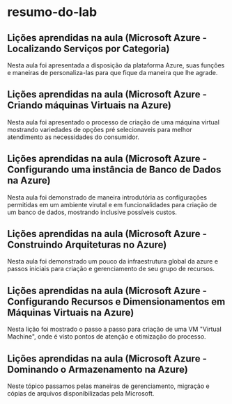 # resumo-do-lab
## Lições aprendidas na aula (Microsoft Azure - Localizando Serviços por Categoria)
Nesta aula foi apresentada a disposição da plataforma Azure, suas funções e maneiras de personaliza-las para que fique da maneira que lhe agrade.
## Lições aprendidas na aula (Microsoft Azure - Criando máquinas Virtuais na Azure)
Nesta aula foi apresentado o processo de criação de uma máquina virtual mostrando variedades de opções pré selecionaveis para melhor atendimento as necessidades do consumidor.
## Lições aprendidas na aula (Microsoft Azure - Configurando uma instância de Banco de Dados na Azure)
Nesta aula foi demonstrado de maneira introdutória as configurações permitidas em um ambiente virutal e em funcionalidades para criação de um banco de dados, mostrando inclusive possíveis custos.
## Lições aprendidas na aula (Microsoft Azure - Construindo Arquiteturas no Azure)
Nesta aula foi demonstrado um pouco da infraestrutura global da azure e passos iniciais para criação e gerenciamento de seu grupo de recursos.
## Lições aprendidas na aula (Microsoft Azure - Configurando Recursos e Dimensionamentos em Máquinas Virtuais na Azure)
Nesta lição foi mostrado o passo a passo para criação de uma VM "Virtual Machine", onde é visto pontos de atenção e otimização do processo.
## Lições aprendidas na aula (Microsoft Azure - Dominando o Armazenamento na Azure)
Neste tópico passamos pelas maneiras de gerenciamento, migração e cópias de arquivos disponibilizadas pela Microsoft.
